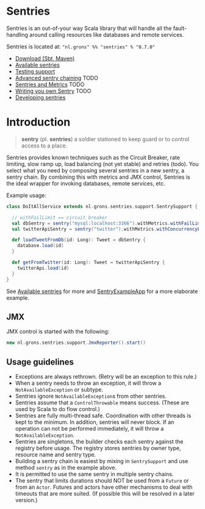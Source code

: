 # Sentries

Sentries is an out-of-your way Scala library that will handle all the fault-handling around calling resources like databases and remote services.

Sentries is located at: `"nl.grons" %% "sentries" % "0.7.0"`

* [Download (Sbt, Maven)](docs/download.md)
* [Available sentries](docs/sentries.md)
* [Testing support](docs/testing.md)
* [Advanced sentry chaining](docs/chaining.md) TODO
* [Sentries and Metrics](docs/metrics.md) TODO
* [Writing you own Sentry](docs/writing-sentries.md) TODO
* [Developing sentries](docs/developing-sentries.md)

# Introduction

> **sentry** (pl. **sentries**) a soldier stationed to keep guard or to control access to a place.

Sentries provides known techniques such as the Circuit Breaker, rate limiting, slow ramp up, load balancing (not yet stable) and retries (todo). You select what you need by composing several sentries in a new sentry, a sentry chain. By combining this with metrics and JMX control, Sentries is the ideal wrapper for invoking databases, remote services, etc.

Example usage:
```scala
class DoItAllService extends nl.grons.sentries.support.SentrySupport {

  // withFailLimit == circuit breaker
  val dbSentry = sentry("mysql:localhost:3366").withMetrics.withFailLimit(failLimit = 5, retryDelay = 500 milliseconds)
  val twitterApiSentry = sentry("twitter").withMetrics.withConcurrencyLimit(3)

  def loadTweetFromDb(id: Long): Tweet = dbSentry {
    database.load(id)
  }

  def getFromTwitter(id: Long): Tweet = twitterApiSentry {
    twitterApi.load(id)
  }
}
```

See [Available sentries](docs/sentries.md) for more and [SentryExampleApp](/erikvanoosten/sentries/blob/master/src/main/scala/nl/grons/sentries/examples/SentryExampleApp.scala) for a more elaborate example.

## JMX

JMX control is started with the following:

```scala
new nl.grons.sentries.support.JmxReporter().start()
```

## Usage guidelines

* Exceptions are always rethrown. (Retry will be an exception to this rule.)
* When a sentry needs to throw an exception, it will throw a `NotAvailableException` or subtype.
* Sentries ignore `NotAvailableException`s from other sentries.
* Sentries assume that a `ControlThrowable` means success. (These are used by Scala to do flow control.)
* Sentries are fully multi-thread safe. Coordination with other threads is kept to the minimum. In addition,
  sentries will never block. If an operation can not be performed immediately, it will throw a `NotAvailableException`.
* Sentries are singletons, the builder checks each sentry against the registry before usage. The registry stores sentries by owner type, resource name and sentry type.
* Building a sentry chain is easiest by mixing in `SentrySupport` and use method `sentry` as in the example above.
* It is permitted to use the same sentry in multiple sentry chains.
* The sentry that limits durations should NOT be used from a `Future` or from an `Actor`. Futures and actors have other mechanisms to deal with timeouts that are more suited. (If possible this will be resolved in a later version.)
